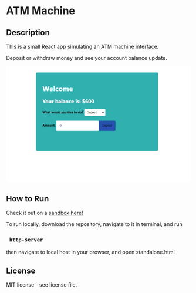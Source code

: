 # ATM Machine

## Description

This is a small React app simulating an ATM machine interface.

Deposit or withdraw money and see your account balance update.

<img src='./atm.png'>

## How to Run

Check it out on a <a href='https://codesandbox.io/s/github/waleedalrawi/atm'>sandbox here!</a>

To run locally, download the repository, navigate to it in terminal, and run

### <code> http-server </code>

then navigate to local host in your browser, and open standalone.html

## License

MIT license - see license file.
